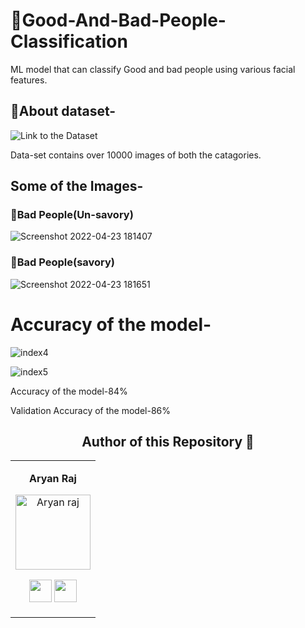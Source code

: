 # 🎯Good-And-Bad-People-Classification
ML model that can classify Good and bad people using various facial features.

## 🎯About dataset-
![Link to the Dataset](https://www.kaggle.com/datasets/gpiosenka/good-guysbad-guys-image-data-set)

Data-set contains over 10000 images of both the catagories.




## Some of the Images-
### 🎯Bad People(Un-savory)
![Screenshot 2022-04-23 181407](https://user-images.githubusercontent.com/75358720/164895049-19ac798a-bfd1-46de-bfd2-d66fe6bc0390.png)

### 🎯Bad People(savory)
![Screenshot 2022-04-23 181651](https://user-images.githubusercontent.com/75358720/164895158-74d5c1a8-5aef-4de3-a1b3-19569fedceca.png)

# Accuracy of the model-

![index4](https://user-images.githubusercontent.com/75358720/164894442-a1337200-0a1b-426c-ba2a-0affdff7d2ca.png)

![index5](https://user-images.githubusercontent.com/75358720/164894493-73262c35-4330-46af-a047-8727873cd349.png)

Accuracy of the model-84%

Validation Accuracy of the model-86%

<div align="center"><h2><strong>Author of this Repository 🤝</strong></h2></div>

<table align="center">
<tr align="center">
<td>

**Aryan Raj**

<p align="center">
<img src = "https://media-exp1.licdn.com/dms/image/C4D03AQEvTogVnAnOvQ/profile-displayphoto-shrink_400_400/0/1630781238410?e=1651708800&v=beta&t=65-rLRpsU0Xt_10KvVYcv1EMyXFFMyuiuy9Sk_u9rhs"  height="120" alt="Aryan raj">
</p>
<p align="center">
<a href = "https://github.com/aryanraj2713"><img src = "http://www.iconninja.com/files/241/825/211/round-collaboration-social-github-code-circle-network-icon.svg" width="36" height = "36"/></a>
<a href = "https://www.linkedin.com/in/aryan-raj-3a68b39a/">
<img src = "http://www.iconninja.com/files/863/607/751/network-linkedin-social-connection-circular-circle-media-icon.svg" width="36" height="36"/>
</a>
</p>
</td>

